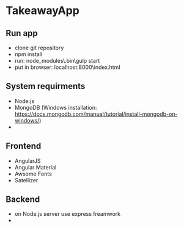 # TakeawayApp

## Run app
* clone git repository
* npm install
* run: node_modules\\.bin\gulp start
* put in browser: localhost:8000\index.html

## System requirments
* Node.js
* MongoDB (Windows installation: https://docs.mongodb.com/manual/tutorial/install-mongodb-on-windows/)
* 

## Frontend
* AngularJS
* Angular Material
* Awsome Fonts
* Satellizer

## Backend
* on Node.js server use express freamwork
* 
